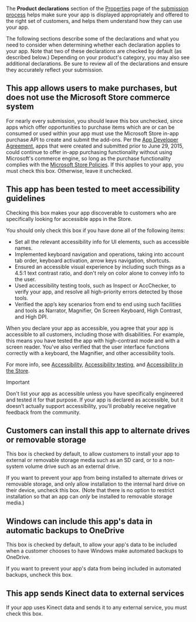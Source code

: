 The **Product declarations** section of the [Properties](../../../apps/publish/publish-your-app/enter-app-properties.md) page of the [submission process](../../../apps/publish/publish-your-app/create-app-submission.md) helps make sure your app is displayed appropriately and offered to the right set of customers, and helps them understand how they can use your app.

The following sections describe some of the declarations and what you need to consider when determining whether each declaration applies to your app. Note that two of these declarations are checked by default (as described below.) Depending on your product's category, you may also see additional declarations. Be sure to review all of the declarations and ensure they accurately reflect your submission.

## This app allows users to make purchases, but does not use the Microsoft Store commerce system

For nearly every submission, you should leave this box unchecked, since apps which offer opportunities to purchase items which are or can be consumed or used within your app must use the Microsoft Store in-app purchase API to create and submit the add-ons. Per the [App Developer Agreement](/legal/windows/agreements/app-developer-agreement), apps that were created and submitted prior to June 29, 2015, could continue to offer in-app purchasing functionality without using Microsoft's commerce engine, so long as the purchase functionality complies with the [Microsoft Store Policies](../../../apps/publish/store-policies.md#108-financial-transactions). If this applies to your app, you must check this box. Otherwise, leave it unchecked.

## This app has been tested to meet accessibility guidelines

Checking this box makes your app discoverable to customers who are specifically looking for accessible apps in the Store.

You should only check this box if you have done all of the following items:

- Set all the relevant accessibility info for UI elements, such as accessible names.
- Implemented keyboard navigation and operations, taking into account tab order, keyboard activation, arrow keys navigation, shortcuts.
- Ensured an accessible visual experience by including such things as a 4.5:1 text contrast ratio, and don't rely on color alone to convey info to the user.
- Used accessibility testing tools, such as Inspect or AccChecker, to verify your app, and resolve all high-priority errors detected by those tools.
- Verified the app’s key scenarios from end to end using such facilities and tools as Narrator, Magnifier, On Screen Keyboard, High Contrast, and High DPI.

When you declare your app as accessible, you agree that your app is accessible to all customers, including those with disabilities. For example, this means you have tested the app with high-contrast mode and with a screen reader. You've also verified that the user interface functions correctly with a keyboard, the Magnifier, and other accessibility tools.

For more info, see [Accessibility](../../../apps/design/accessibility/accessibility.md), [Accessibility testing](../../../apps/design/accessibility/accessibility-testing.md), and [Accessibility in the Store](../../../apps/design/accessibility/accessibility-in-the-store.md).

> [!IMPORTANT]
> Don't list your app as accessible unless you have specifically engineered and tested it for that purpose. If your app is declared as accessible, but it doesn’t actually support accessibility, you'll probably receive negative feedback from the community.

## Customers can install this app to alternate drives or removable storage

This box is checked by default, to allow customers to install your app to external or removable storage media such as an SD card, or to a non-system volume drive such as an external drive.

If you want to prevent your app from being installed to alternate drives or removable storage, and only allow installation to the internal hard drive on their device, uncheck this box. (Note that there is no option to restrict installation so that an app can *only* be installed to removable storage media.)

## Windows can include this app's data in automatic backups to OneDrive

This box is checked by default, to allow your app's data to be included when a customer chooses to have Windows make automated backups to OneDrive.

If you want to prevent your app's data from being included in automated backups, uncheck this box.

## This app sends Kinect data to external services

If your app uses Kinect data and sends it to any external service, you must check this box.
